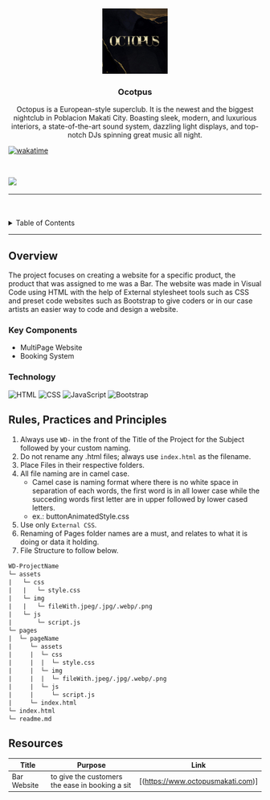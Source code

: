 <a name="readme-top">

<br/>

<br />
<div align="center">
  <a href="https://github.com/zyx-0314/">
  <!-- TODO: If you want to add logo or banner you can add it here -->
    <img src="pages/Welcome/assets/img/logo.jpg" alt="Octopus" width="130" height="130">
  </a>
<!-- TODO: Change Title to the name of the title of your Project -->
  <h3 align="center">Ocotpus</h3>
</div>
<!-- TODO: Make a short description -->
<div align="center">
  Octopus is a European-style superclub. It is the newest and the biggest nightclub in Poblacion Makati City. Boasting sleek, modern, and luxurious interiors, a state-of-the-art sound system, dazzling light displays, and top-notch DJs spinning great music all night.
</div>

[![wakatime](https://wakatime.com/badge/user/90ae2608-a830-4ade-9b13-86c2e13efdbd/project/732fe004-d26b-4741-88d9-fde90d50c397.svg)](https://wakatime.com/badge/user/90ae2608-a830-4ade-9b13-86c2e13efdbd/project/732fe004-d26b-4741-88d9-fde90d50c397)

<br />



<!-- TODO: Change the zyx-0314 into your github username  -->
<!-- TODO: Change the WD-Template-Project into the same name of your folder -->
![](https://visit-counter.vercel.app/counter.png?page=ilayy05/WD-Template-Project)

---

<br />
<br />

<!-- TODO: If you want to add more layers for your readme -->
<details>
  <summary>Table of Contents</summary>
  <ol>
    <li>
      <a href="#overview">Overview</a>
      <ol>
        <li>
          <a href="#key-components">Key Components</a>
        </li>
        <li>
          <a href="#technology">Technology</a>
        </li>
      </ol>
    </li>
    <li>
      <a href="#rule,-practices-and-principles">Rules, Practices and Principles</a>
    </li>
    <li>
      <a href="#resources">Resources</a>
    </li>
  </ol>
</details>

---

## Overview

<!-- TODO: To be changed -->
<!-- The following are just sample -->

The project focuses on creating a website for a specific product, the product that was assigned to me was a Bar. 
The website was made in Visual Code using HTML with the help of External stylesheet tools such as CSS and preset code websites
such as Bootstrap to give coders or in our case artists an easier way to code and design a website. 

### Key Components
<!-- TODO: List of Key Components -->
<!-- The following are just sample -->
- MultiPage Website
- Booking System


### Technology
<!-- TODO: List of Technology Used -->
![HTML](https://img.shields.io/badge/HTML-E34F26?style=for-the-badge&logo=html5&logoColor=white)
![CSS](https://img.shields.io/badge/CSS-1572B6?style=for-the-badge&logo=css3&logoColor=white)
![JavaScript](https://img.shields.io/badge/JavaScript-F7DF1E?style=for-the-badge&logo=javascript&logoColor=white)
![Bootstrap](https://img.shields.io/badge/Bootsrap-800080?style=for-the-badge&logo=bootsrapt&logoColor=white)

## Rules, Practices and Principles
1. Always use `WD-` in the front of the Title of the Project for the Subject followed by your custom naming.
2. Do not rename any .html files; always use `index.html` as the filename.
3. Place Files in their respective folders.
4. All file naming are in camel case.
   - Camel case is naming format where there is no white space in separation of each words, the first word is in all lower case while the succeding words first letter are in upper followed by lower cased letters.
   - ex.: buttonAnimatedStyle.css
5. Use only `External CSS`.
6. Renaming of Pages folder names are a must, and relates to what it is doing or data it holding.
7. File Structure to follow below.

```
WD-ProjectName
└─ assets
|   └─ css
|   |   └─ style.css
|   └─ img
|   |   └─ fileWith.jpeg/.jpg/.webp/.png
|   └─ js
|       └─ script.js
└─ pages
|  └─ pageName
|     └─ assets
|     |  └─ css
|     |  |  └─ style.css
|     |  └─ img
|     |  |  └─ fileWith.jpeg/.jpg/.webp/.png
|     |  └─ js
|     |     └─ script.js
|     └─ index.html
└─ index.html
└─ readme.md
```

## Resources

<!-- TODO: Add References -->
| Title | Purpose | Link |
|-|-|-|
| Bar Website | to give the customers the ease in booking a sit  | [(https://www.octopusmakati.com)] |
